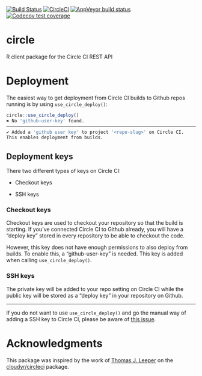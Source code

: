 
<!-- badges: start -->

[![Build
Status](https://img.shields.io/travis/pat-s/circle/master?label=macOS&logo=travis&style=flat-square)](https://travis-ci.org/pat-s/circle3)
[![CircleCI](https://img.shields.io/circleci/build/gh/pat-s/circle/master?label=Linux&logo=circle&logoColor=green&style=flat-square)](https://circleci.com/gh/pat-s/circle)
[![AppVeyor build
status](https://img.shields.io/appveyor/ci/pat-s/circle?label=Windows&logo=appveyor&style=flat-square)](https://ci.appveyor.com/project/pat-s/circle)
[![Codecov test
coverage](https://codecov.io/gh/pat-s/circle/branch/master/graph/badge.svg)](https://codecov.io/gh/pat-s/circle?branch=master)
<!-- badges: end -->

# circle

R client package for the Circle CI REST API

# Deployment

The easiest way to get deployment from Circle CI builds to Github repos
running is by using `use_circle_deploy()`:

``` r
circle::use_circle_deploy()
✖ No 'github-user-key' found.
──────────────────────────────────────────────────────────────────────────────────────────────────
✔ Added a 'github user key' to project '<repo-slug>' on Circle CI. 
This enables deployment from builds.
```

## Deployment keys

There two different types of keys on Circle CI:

  - Checkout keys

  - SSH keys

### Checkout keys

Checkout keys are used to checkout your repository so that the build is
starting. If you’ve connected Circle CI to Github already, you will have
a “deploy key” stored in every repository to be able to checkout the
code.

However, this key does not have enough permissions to also deploy from
builds. To enable this, a “github-user-key” is needed. This key is added
when calling `use_circle_deploy()`.

### SSH keys

The private key will be added to your repo setting on Circle CI while
the public key will be stored as a “deploy key” in your repository on
Github.

-----

If you do not want to use `use_circle_deploy()` and go the manual way of
adding a SSH key to Circle CI, please be aware of [this
issue](https://discuss.circleci.com/t/adding-ssh-keys-fails/7747).

# Acknowledgments

This package was inspired by the work of [Thomas J.
Leeper](https://github.com/leeper) on the
[cloudyr/circleci](https://github.com/cloudyr/circleci) package.
